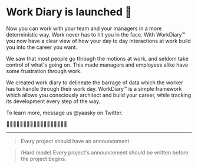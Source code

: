 # Work Diary is launched 🎉

Now you can work with your team and your managers in a more deterministic way. Work never has to hit you in the face. With WorkDiary™ you now have a clear view of how your day to day interactions at work build you into the career you want.

We saw that most people go through the motions at work, and seldom take control of what's going on. This made managers and employees alike have some frustration through work.

We created work diary to delineate the barrage of data which the worker has to handle through their work day. WorkDiary™ is a simple framework which allows you consciously architect and build your career, while tracking its development every step of the way.

To learn more, message us @yaasky on Twitter.


🤍🤍🤍🤍🤍🤍🤍🤍🤍🤍🤍🤍🤍🤍🤍🤍🤍🤍

---

> Every project should have an announcement.

> (Hard mode) Every project's announcement should be written before the project begins.
